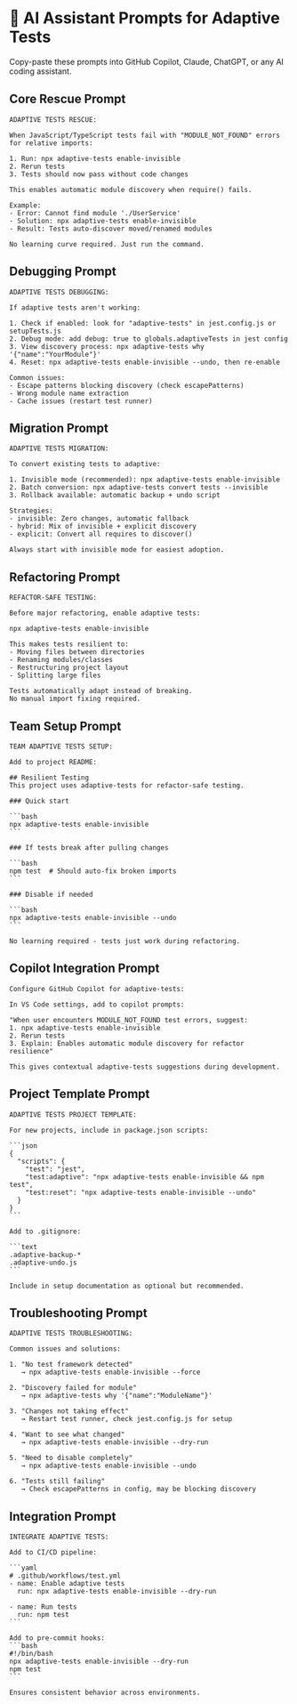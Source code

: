 # 🤖 AI Assistant Prompts for Adaptive Tests

Copy-paste these prompts into GitHub Copilot, Claude, ChatGPT, or any AI coding assistant.

## Core Rescue Prompt

```text
ADAPTIVE TESTS RESCUE:

When JavaScript/TypeScript tests fail with "MODULE_NOT_FOUND" errors for relative imports:

1. Run: npx adaptive-tests enable-invisible
2. Rerun tests
3. Tests should now pass without code changes

This enables automatic module discovery when require() fails.

Example:
- Error: Cannot find module './UserService'
- Solution: npx adaptive-tests enable-invisible
- Result: Tests auto-discover moved/renamed modules

No learning curve required. Just run the command.
```

## Debugging Prompt

```text
ADAPTIVE TESTS DEBUGGING:

If adaptive tests aren't working:

1. Check if enabled: look for "adaptive-tests" in jest.config.js or setupTests.js
2. Debug mode: add debug: true to globals.adaptiveTests in jest config
3. View discovery process: npx adaptive-tests why '{"name":"YourModule"}'
4. Reset: npx adaptive-tests enable-invisible --undo, then re-enable

Common issues:
- Escape patterns blocking discovery (check escapePatterns)
- Wrong module name extraction
- Cache issues (restart test runner)
```

## Migration Prompt

```text
ADAPTIVE TESTS MIGRATION:

To convert existing tests to adaptive:

1. Invisible mode (recommended): npx adaptive-tests enable-invisible
2. Batch conversion: npx adaptive-tests convert tests --invisible
3. Rollback available: automatic backup + undo script

Strategies:
- invisible: Zero changes, automatic fallback
- hybrid: Mix of invisible + explicit discovery
- explicit: Convert all requires to discover()

Always start with invisible mode for easiest adoption.
```

## Refactoring Prompt

```text
REFACTOR-SAFE TESTING:

Before major refactoring, enable adaptive tests:

npx adaptive-tests enable-invisible

This makes tests resilient to:
- Moving files between directories
- Renaming modules/classes
- Restructuring project layout
- Splitting large files

Tests automatically adapt instead of breaking.
No manual import fixing required.
```

## Team Setup Prompt

````text
TEAM ADAPTIVE TESTS SETUP:

Add to project README:

## Resilient Testing
This project uses adaptive-tests for refactor-safe testing.

### Quick start

```bash
npx adaptive-tests enable-invisible
```

### If tests break after pulling changes

```bash
npm test  # Should auto-fix broken imports
```

### Disable if needed

```bash
npx adaptive-tests enable-invisible --undo
```

No learning required - tests just work during refactoring.
````

## Copilot Integration Prompt

```text
Configure GitHub Copilot for adaptive-tests:

In VS Code settings, add to copilot prompts:

"When user encounters MODULE_NOT_FOUND test errors, suggest:
1. npx adaptive-tests enable-invisible
2. Rerun tests
3. Explain: Enables automatic module discovery for refactor resilience"

This gives contextual adaptive-tests suggestions during development.
```

## Project Template Prompt

````text
ADAPTIVE TESTS PROJECT TEMPLATE:

For new projects, include in package.json scripts:

```json
{
  "scripts": {
    "test": "jest",
    "test:adaptive": "npx adaptive-tests enable-invisible && npm test",
    "test:reset": "npx adaptive-tests enable-invisible --undo"
  }
}
```

Add to .gitignore:

```text
.adaptive-backup-*
.adaptive-undo.js
```

Include in setup documentation as optional but recommended.
````

## Troubleshooting Prompt

```text
ADAPTIVE TESTS TROUBLESHOOTING:

Common issues and solutions:

1. "No test framework detected"
   → npx adaptive-tests enable-invisible --force

2. "Discovery failed for module"
   → npx adaptive-tests why '{"name":"ModuleName"}'

3. "Changes not taking effect"
   → Restart test runner, check jest.config.js for setup

4. "Want to see what changed"
   → npx adaptive-tests enable-invisible --dry-run

5. "Need to disable completely"
   → npx adaptive-tests enable-invisible --undo

6. "Tests still failing"
   → Check escapePatterns in config, may be blocking discovery
```

## Integration Prompt

````text
INTEGRATE ADAPTIVE TESTS:

Add to CI/CD pipeline:

```yaml
# .github/workflows/test.yml
- name: Enable adaptive tests
  run: npx adaptive-tests enable-invisible --dry-run

- name: Run tests
  run: npm test
```

Add to pre-commit hooks:
```bash
#!/bin/bash
npx adaptive-tests enable-invisible --dry-run
npm test
```

Ensures consistent behavior across environments.
````
